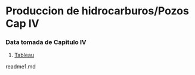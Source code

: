 # Produccion de hidrocarburos/Pozos Cap IV

### Data tomada de Capitulo IV

1. [Tableau](https://martinezmanuelco.github.io/infovis/proyecto_mapaPozos/tableau.html)

readme1.md
